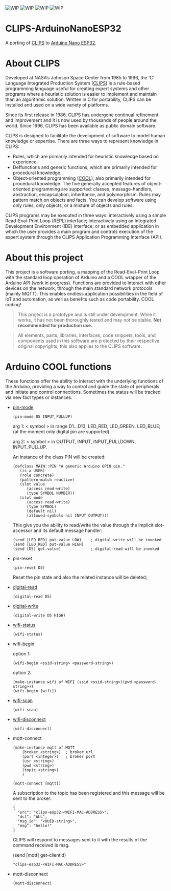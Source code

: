 ![WIP](https://img.shields.io/badge/ESP_IDF-V5.3.2-blue)
![WIP](https://img.shields.io/badge/target-ESP32_S3-blue)
![WIP](https://img.shields.io/badge/CLIPS-V6.4.1-blue)
![WIP](https://img.shields.io/badge/status-WIP-orange)

# CLIPS-ArduinoNanoESP32
A porting of [CLIPS](https://sourceforge.net/projects/clipsrules/) to [Arduino Nano ESP32](https://docs.arduino.cc/hardware/nano-esp32/).

# About CLIPS

Developed at NASA’s Johnson Space Center from 1985 to 1996, the ‘C’ Language Integrated Production System ([CLIPS](https://ntrs.nasa.gov/api/citations/19960022632/downloads/19960022632.pdf)) is a rule-based programming language useful for creating expert systems and other programs where a heuristic solution is easier to implement and maintain than an algorithmic solution. Written in C for portability, CLIPS can be installed and used on a wide variety of platforms.

Since its first release in 1986, CLIPS has undergone
continual refinement and improvement and it is now used by thousands of people around the world.
Since 1996, CLIPS has been available as public domain software.

CLIPS is designed to facilitate the development of software to model human knowledge or
expertise.
There are three ways to represent knowledge in CLIPS:
- Rules, which are primarily intended for heuristic knowledge based on experience.
- Deffunctions and generic functions, which are primarily intended for procedural knowledge.
- Object-oriented programming ([COOL](https://ntrs.nasa.gov/api/citations/19920004651/downloads/19920004651.pdf)), also primarily intended for procedural knowledge. The five
generally accepted features of object-oriented programming are supported: classes,
message-handlers, abstraction, encapsulation, inheritance, and polymorphism. Rules may
pattern match on objects and facts.
You can develop software using only rules, only objects, or a mixture of objects and rules.

CLIPS programs may be executed in three ways: interactively using a simple Read-Eval-Print Loop (REPL) interface; interactively using an Integrated Development Environment (IDE) interface; or as embedded application in which the user provides a main program and controls execution of the expert system through the CLIPS Application Programming Interface (API).

# About this project

This project is a software porting, a mapping of the Read-Eval-Print Loop with the standard loop operation of Arduino and a COOL wrapper of the Arduino API (work in progress). Functions are provided to interact with other devices on the network, through the main standard network protocols (mainly MQTT). This enables endless application possibilities in the field of IoT and automation, as well as benefits such as code portability. COOL coding!

> This project is a prototype and is still under development. While it works, it has not been thoroughly tested and may not be stable. **Not recommended for production use.**

> All elements, parts, libraries, interfaces, code snippets, tools, and components used in this software are protected by their respective original copyrights; this also applies to the CLIPS software.

# Arduino COOL functions

These functions offer the ability to interact with the underlying functions of the Arduino, providing a way to control and guide the state of peripherals and initiate and control connections. Sometimes the status will be tracked via new fact types or instances.

- [pin-mode](https://docs.arduino.cc/language-reference/en/functions/digital-io/pinMode/)

    `(pin-mode D5 INPUT_PULLUP)`

    arg 1: < symbol > in range D1...D13, LED_RED, LED_GREEN, LED_BLUE; (at the moment only digital pin are supported).

    arg 2: < symbol > in OUTPUT, INPUT, INPUT_PULLDOWN, INPUT_PULLUP.

    An instance of the class PIN will be created:
    ```
    (defclass MAIN::PIN "A generic Arduino GPIO pin."
       (is-a USER)
       (role concrete)
       (pattern-match reactive)
       (slot value
          (access read-write)
          (type SYMBOL NUMBER))
       (slot mode
          (access read-write)
          (type SYMBOL)
          (default nil)
          (allowed-symbols nil INPUT OUTPUT)))
    ```

    This give you the ability to read/write the value through the implicit slot-accessor and its default message handler:
    ```
    (send [LED_RED] put-value LOW)    ; digital-write will be invoked
    (send [LED_RED] put-value HIGH)
    (send [D5] get-value)             ; digital-read will be invoked
    ```
    
- pin-reset

    `(pin-reset D5)`

    Reset the pin state and also the related instance will be deleted;

- [digital-read](https://docs.arduino.cc/language-reference/en/functions/digital-io/digitalread/)

    `(digital-read D5)`

- [digital-write](https://docs.arduino.cc/language-reference/en/functions/digital-io/digitalwrite/)

    `(digital-write D5 HIGH)`

- [wifi-status](https://docs.arduino.cc/libraries/wifi/#%60WiFi.status()%60)

    `(wifi-status)`

- [wifi-begin](https://docs.arduino.cc/libraries/wifi/#%60WiFi.begin()%60)

    option 1:

    `(wifi-begin <ssid-string> <password-string>)`

    option 2:

    ```
    (make-instance wifi of WIFI (ssid <ssid-string>)(pwd <password-string>))
    (wifi-begin [wifi])
    ```

- [wifi-scan](https://docs.arduino.cc/libraries/wifi/#%60WiFi.scanNetworks()%60)

    `(wifi-scan)`

- [wifi-disconnect](https://docs.arduino.cc/libraries/wifi/#%60WiFi.disconnect()%60)

    `(wifi-disconnect)`

- mqtt-connect

    ```
    (make-instance mqtt of MQTT 
        (broker <string>)  ; broker url
        (port <integer>)   ; broker port
        (usr <string>)
        (pwd <string>)
        (topic <string>)
        )

    (mqtt-connect [mqtt])
    ```

    A subscription to the topic has been registered and this message will be sent to the broker:

    ```
    {
      "src": "clips-esp32-<WIFI-MAC-ADDRESS>",
      "dst": "ALL",
      "msg_id": "<UUID-string>",
      "msg": "hello!"
    }
    ```

    CLIPS will respond to messages sent to it with the results of the command received is msg.

    (send [mqtt] get-clientid)

    ```
    "clips-esp32-<WIFI-MAC-ADDRESS>"
    ```

- mqtt-disconnect

    `(mqtt-disconnect)`